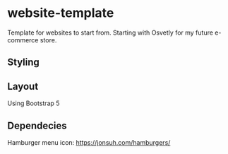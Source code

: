 # website-template

Template for websites to start from. Starting with Osvetly for my future e-commerce store.

## Styling

<!-- If you need inline styles on a component, please use style property.
E.g. <div style={{ width: 1000, backgroundColor: 'green' }}>{children}</div>

If you need bootstrap column control, please use <Wrapper columns={8} /> Choose between 12 (default), 8 and 4.
To align horizintally, please use <Wrapper columns={8} align={end}/> Choose between start (default), end and center. -->

## Layout

Using Bootstrap 5

## Dependecies

Hamburger menu icon: https://jonsuh.com/hamburgers/
